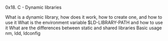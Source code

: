 0x18. C - Dynamic libraries

What is a dynamic library, how does it work, how to create one, and how to use it
What is the environment variable $LD-LIBRARY-PATH and how to use it
What are the differences between static and shared libraries
Basic usage nm, ldd, ldconfig
